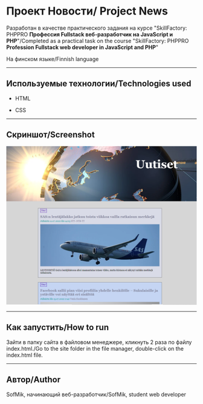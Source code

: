 # Проект Новости/ Project News

Разработан в качестве практического задания на курсе "SkillFactory: PHPPRO
**Профессия Fullstack веб-разработчик на JavaScript и PHP**"/Completed as a practical task on the course "SkillFactory: PHPPRO
**Profession Fullstack web developer in JavaScript and PHP**"

На финском языке/Finnish language

---

## Используемые технологии/Technologies used

* HTML

* CSS
---

## Cкриншот/Screenshot
![](photo/photo.png)

---

## Как запустить/How to run

Зайти в папку сайта в файловом менеджере, кликнуть 2 раза по файлу index.html./Go to the site folder in the file manager, double-click on the index.html file.

---

## Автор/Author
SofMik, начинающий веб-разработчик/SofMik, student web developer